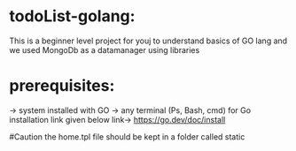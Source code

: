 # todoList-golang:
This is a beginner level project for youj to understand basics of GO lang and we used MongoDb as a datamanager using libraries
# prerequisites:
-> system installed with GO 
-> any terminal (Ps, Bash, cmd)
for Go installation link given below
      link-> https://go.dev/doc/install
 
 
 
#Caution the home.tpl file should be kept in a folder called static 
